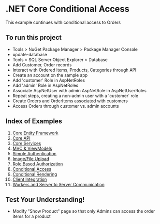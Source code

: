 # .NET Core Conditional Access
This example continues with conditional access to Orders

## To run this project
- Tools > NuGet Package Manager > Package Manager Console
- update-database
- Tools > SQL Server Object Explorer > Database
- Add Customer, Order records
- Interact with Ordered Items, Products, Categories through API
- Create an account on the sample app
- Add 'customer' Role in AspNetRoles
- Add 'admin' Role in AspNetRoles
- Associate AspNetUser with admin AspNetRole in AspNetUserRoles
- Repeat steps, creating a non-admin user with a 'customer' role
- Create Orders and OrderItems associated with customers
- Access Orders through customer vs. admin accounts

## Index of Examples
1. [Core Entity Framework](https://github.com/christinebittle/CoreEntityFramework)
2. [Core API](https://github.com/christinebittle/CoreAPI)
3. [Core Services](https://github.com/christinebittle/CoreServices)
4. [MVC & ViewModels](https://github.com/christinebittle/OnlineStore)
5. [Simple Authentication](https://github.com/christinebittle/OnlineStore/tree/Authentication1)
6. [Image/File Upload](https://github.com/christinebittle/OnlineStore/tree/product-image-upload)
7. [Role Based Authorization](https://github.com/christinebittle/OnlineStore/tree/Authentication2)
8. [Conditional Access](https://github.com/christinebittle/OnlineStore/tree/conditional-access)
9. [Conditional Rendering](https://github.com/christinebittle/OnlineStore/tree/conditional-rendering)
10. [Client Integration](https://github.com/christinebittle/OnlineStore/tree/client-integration)
11. [Workers and Server to Server Communication](https://github.com/christinebittle/OnlineStore/tree/worker)

## Test Your Understanding!
- Modify "Show Product" page so that only Admins can access the order items for a product

